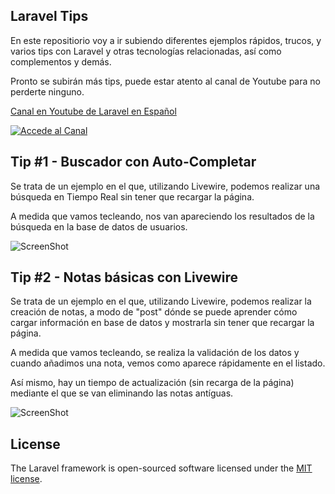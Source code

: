 
## Laravel Tips

En este repositiorio voy a ir subiendo diferentes ejemplos rápidos, trucos, y varios tips con Laravel y otras tecnologías relacionadas, así como complementos y demás.

Pronto se subirán más tips, puede estar atento al canal de Youtube para no perderte ninguno.

[Canal en Youtube de Laravel en Español](https://www.youtube.com/channel/UCmVRBLIWMGFTlilVWLdbVoQ)

[![Accede al Canal](https://i.ibb.co/8X3ssKB/youtube2.png)](https://www.youtube.com/channel/UCmVRBLIWMGFTlilVWLdbVoQ)

## Tip #1 - Buscador con Auto-Completar

Se trata de un ejemplo en el que, utilizando Livewire, podemos realizar una búsqueda en Tiempo Real sin tener que recargar la página.

A medida que vamos tecleando, nos van apareciendo los resultados de la búsqueda en la base de datos de usuarios.

![ScreenShot](https://i.ibb.co/mXDJzS4/2020-03-25-19-35-10-Tip-1-Laravel-Tips.png)

## Tip #2 - Notas básicas con Livewire

Se trata de un ejemplo en el que, utilizando Livewire, podemos realizar la creación de notas, a modo
de "post" dónde se puede aprender cómo cargar información en base de datos y mostrarla sin tener que recargar la página.

A medida que vamos tecleando, se realiza la validación de los datos y cuando añadimos una nota, vemos
como aparece rápidamente en el listado.

Así mismo, hay un tiempo de actualización (sin recarga de la página) mediante el que se van eliminando las notas antíguas.

![ScreenShot](https://i.ibb.co/0h4Jm0s/2020-03-25-19-34-07-Tip-2-Laravel-Tips.png)

## License

The Laravel framework is open-sourced software licensed under the [MIT license](https://opensource.org/licenses/MIT).
